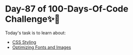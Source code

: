# Day-87 of 100-Days-Of-Code Challenge✨🚀

Today's task is to learn about:

- [CSS Styling](https://nextjs.org/learn/dashboard-app/css-styling)
- [Optimizing Fonts and Images](https://nextjs.org/learn/dashboard-app/optimizing-fonts-images)
